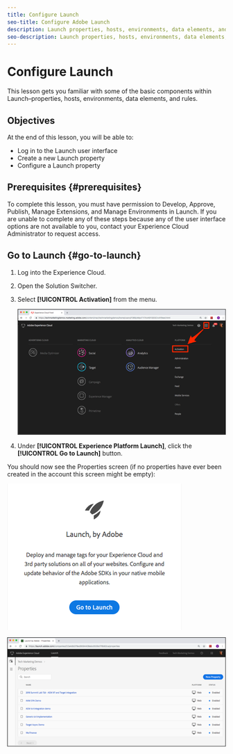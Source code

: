 ```yaml
---
title: Configure Launch
seo-title: Configure Adobe Launch
description: Launch properties, hosts, environments, data elements, and rules
seo-description: Launch properties, hosts, environments, data elements, and rules
---
```


# Configure Launch

This lesson gets you familiar with some of the basic components within Launch–properties, hosts, environments, data elements, and rules.

## Objectives

At the end of this lesson, you will be able to:

* Log in to the Launch user interface
* Create a new Launch property
* Configure a Launch property

## Prerequisites {#prerequisites}

To complete this lesson, you must have permission to Develop, Approve, Publish, Manage Extensions, and Manage Environments in Launch. If you are unable to complete any of these steps because any of the user interface options are not available to you, contact your Experience Cloud Administrator to request access.

## Go to Launch {#go-to-launch}

1. Log into the Experience Cloud.
1. Open the Solution Switcher.
1. Select **[!UICONTROL Activation]** from the menu.

   ![](/help/assets/launch-solutionswitcheractivation.png)

1. Under **[!UICONTROL Experience Platform Launch]**, click the **[!UICONTROL Go to Launch]** button.

You should now see the Properties screen (if no properties have ever been created in the account this screen might be empty):

![](/help/assets/launch-gotolaunch.png)

![](/help/assets/launch-propertiesscreen.png)
